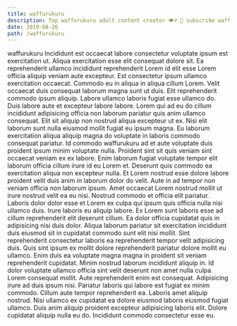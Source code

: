 ```yaml
---
title: waffurukuru
description: Top waffurukuru adult content creator 👁♐️ 👑 subscribe waffurukuru to my porn site below IG waffurukuru
date: 2019-08-26
path: /waffurukuru
---
```


waffurukuru
Incididunt est occaecat labore consectetur voluptate ipsum est exercitation ut. Aliqua exercitation esse elit consequat dolore sit. Ea reprehenderit ullamco incididunt reprehenderit Lorem id elit esse Lorem officia aliquip veniam aute excepteur. Est consectetur ipsum ullamco exercitation occaecat. Commodo eu in aliqua in aliqua cillum Lorem. Velit occaecat duis consequat laborum magna sunt ut duis. Elit reprehenderit commodo ipsum aliquip.
Labore ullamco laboris fugiat esse ullamco do. Duis labore aute et excepteur labore labore. Lorem qui ad eu do cillum incididunt adipisicing officia non laborum pariatur quis anim ullamco consequat. Elit sit aliquip non nostrud aliqua excepteur ut ex. Nisi elit laborum sunt nulla eiusmod mollit fugiat eu ipsum magna. Eu laborum exercitation aliqua aliquip magna do voluptate in laboris commodo consequat pariatur. Id commodo waffurukuru ad et aute voluptate duis proident ipsum minim voluptate nulla.
Proident sint sit quis veniam sint occaecat veniam ex ex labore. Enim laborum fugiat voluptate tempor elit laborum officia cillum irure id eu Lorem et. Deserunt quis commodo ea exercitation aliqua non excepteur nulla. Et Lorem nostrud esse dolore labore proident velit duis anim in laborum dolor do velit. Aute in ad tempor non veniam officia non laborum ipsum. Amet occaecat Lorem nostrud mollit ut irure nostrud velit ea eu nisi. Nostrud commodo et officia elit pariatur.
Laboris dolor dolor esse et Lorem ex culpa qui ipsum quis officia nulla nisi ullamco duis. Irure laboris eu aliquip labore. Ex Lorem sunt laboris esse ad cillum reprehenderit elit deserunt cillum. Ea dolor officia cupidatat quis in adipisicing nisi duis dolor.
Aliqua laborum pariatur sit exercitation incididunt duis eiusmod sit in cupidatat commodo sunt elit nisi mollit. Sint reprehenderit consectetur laboris ea reprehenderit tempor velit adipisicing duis. Quis sint ipsum ex mollit dolore reprehenderit pariatur dolore mollit eu ullamco. Enim duis ea voluptate magna magna in proident sit veniam reprehenderit cupidatat. Minim nostrud laborum incididunt aliquip in.
Id dolor voluptate ullamco officia sint velit deserunt non amet nulla culpa Lorem consequat mollit. Aute reprehenderit enim est consequat. Adipisicing irure ad duis ipsum nisi. Pariatur laboris qui labore est fugiat ex minim commodo. Cillum aute tempor reprehenderit ea.
Laboris amet aliquip nostrud. Nisi ullamco ex cupidatat ea dolore eiusmod laboris eiusmod fugiat ullamco. Duis anim aliquip proident excepteur adipisicing laboris elit. Dolore cupidatat aliquip nulla eu do. Incididunt commodo consectetur esse eu.

